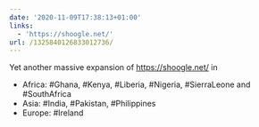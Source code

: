 ```yaml
---
date: '2020-11-09T17:38:13+01:00'
links:
  - 'https://shoogle.net/'
url: /1325840126833012736/
---
```

Yet another massive expansion of https://shoogle.net/ in

* Africa: #Ghana, #Kenya, #Liberia, #Nigeria, #SierraLeone and #SouthAfrica
* Asia: #India, #Pakistan, #Philippines
* Europe: #Ireland
